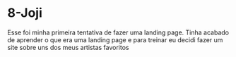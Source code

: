 # 8-Joji

Esse foi minha primeira tentativa de fazer uma landing page.
Tinha acabado de aprender o que era uma landing page e para treinar eu decidi fazer um site sobre uns dos meus artistas favoritos
